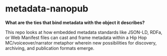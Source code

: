 # metadata-nanopub

**What are the ties that bind metadata with the object it describes?** 

This repo looks at how embedded metadata standards like JSON-LD, RDFa, or Web Manifest files can cast and frame metadata within a Hip Hop MC/voiceover/narrator metaphor wherein new possibilities for discovery, archiving, and publication formats emerge.
